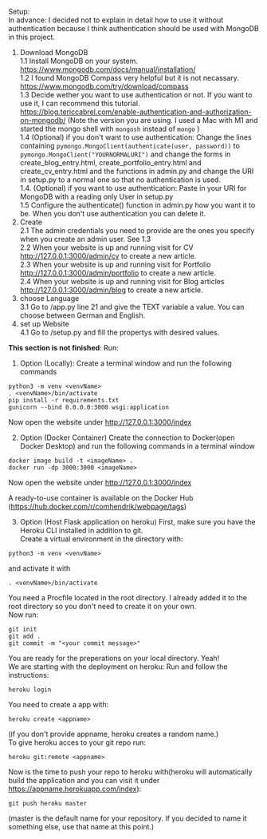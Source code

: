 Setup:<br/>
In advance: I decided not to explain in detail how to use it without authentication because I think authentication should be used with MongoDB in this project.
1. Download MongoDB<br/>
1.1 Install MongoDB on your system. https://www.mongodb.com/docs/manual/installation/ <br/>
1.2 I found MongoDB Compass very helpful but it is not necassary. https://www.mongodb.com/try/download/compass <br/>
1.3 Decide wether you want to use authentication or not. If you want to use it, I can recommend this tutorial. https://blog.tericcabrel.com/enable-authentication-and-authorization-on-mongodb/ (Note the version you are using. I used a Mac with M1 and started the mongo shell with ```mongosh``` instead of ```mongo``` ) <br/>
1.4 (Optional) if you don't want to use authentication: Change the lines containing ```pymongo.MongoClient(authenticate(user, password))``` to ```pymongo.MongoClient("YOURNORMALURI")``` and change the forms in create_blog_entry.html, create_portfolio_entry.html and create_cv_entry.html and the functions in admin.py and change the URI in setup.py to a normal one so that no authentication is used.<br/>
1.4. (Optional) if you want to use authentication: Paste in your URI for MongoDB with a reading only User in setup.py <br/>
1.5 Configure the authenticate() function in admin.py how you want it to be. When you don't use authentication you can delete it.<br/>
2. Create <br/>
2.1 The admin credentials you need to provide are the ones you specify when you create an admin user. See 1.3<br/>
2.2 When your website is up and running visit for CV http://127.0.0.1:3000/admin/cv to create a new article.<br/>
2.3 When your website is up and running visit for Portfolio http://127.0.0.1:3000/admin/portfolio to create a new article.<br/>
2.4 When your website is up and running visit for Blog articles http://127.0.0.1:3000/admin/blog to create a new article.<br/>
3. choose Language<br/>
3.1 Go to /app.py line 21 and give the TEXT variable a value. You can choose between German and English.<br/>
4. set up Website<br/>
4.1 Go to /setup.py and fill the propertys with desired values.<br/>


<b>This section is not finished</b>:
Run:
1. Option (Locally):
Create a terminal window and run the following commands
```
python3 -m venv <venvName>
. <venvName>/bin/activate
pip install -r requirements.txt
gunicorn --bind 0.0.0.0:3000 wsgi:application 
```
Now open the website under http://127.0.0.1:3000/index<br/>

2. Option (Docker Container)
Create the connection to Docker(open Docker Desktop) and run the following commands in a terminal window
```
docker image build -t <imageName> .
docker run -dp 3000:3000 <imageName>
```
Now open the website under http://127.0.0.1:3000/index<br/>

A ready-to-use container is available on the Docker Hub (https://hub.docker.com/r/comhendrik/webpage/tags) <br/>

3. Option (Host Flask application on heroku)
First, make sure you have the Heroku CLI installed in addition to git.<br/>
Create a virtual environment in the directory with:

```
python3 -m venv <venvName>
```

and activate it with
```
. <venvName>/bin/activate
```

You need a Procfile located in the root directory. I already added it to the root directory so you don't need to create it on your own.<br/>
Now run:
```
git init
git add .
git commit -m "<your commit message>"
```
You are ready for the preperations on your local directory. Yeah!<br/>
We are starting with the deployment on heroku:
Run and follow the instructions:
```
heroku login
```
You need to create a app with:
```
heroku create <appname>
```
(if you don't provide appname, heroku creates a random name.)<br/>
To give heroku acces to your git repo run:
```
heroku git:remote <appname>
```
Now is the time to push your repo to heroku with(heroku will automatically build the application and you can visit it under https://appname.herokuapp.com/index):
```
git push heroku master
```
(master is the default name for your repository. If you decided to name it something else, use that name at this point.)<br/>



